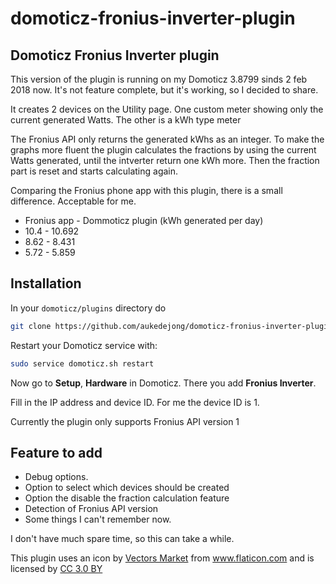 # domoticz-fronius-inverter-plugin
Domoticz Fronius Inverter plugin
--------------------------------

This version of the plugin is running on my Domoticz 3.8799 sinds 2 feb 2018 now.
It's not feature complete, but it's working, so I decided to share.

It creates 2 devices on the Utility page.
One custom meter showing only the current generated Watts.
The other is a kWh type meter

The Fronius API only returns the generated kWhs as an integer.
To make the graphs more fluent the plugin calculates the fractions by using the current Watts generated,
until the intverter return one kWh more. Then the fraction part is reset and starts calculating again.

Comparing the Fronius phone app with this plugin, there is a small difference. Acceptable for me.

- Fronius app - Dommoticz plugin (kWh generated per day)
- 10.4 - 10.692
- 8.62 - 8.431
- 5.72 - 5.859

Installation
------------

In your `domoticz/plugins` directory do

```bash
git clone https://github.com/aukedejong/domoticz-fronius-inverter-plugin.git
```

Restart your Domoticz service with:

```bash
sudo service domoticz.sh restart
```

Now go to **Setup**, **Hardware** in Domoticz. There you add
**Fronius Inverter**.

Fill in the IP address and device ID.
For me the device ID is 1.

Currently the plugin only supports Fronius API version 1

Feature to add
--------------

- Debug options.
- Option to select which devices should be created
- Option the disable the fraction calculation feature
- Detection of Fronius API version
- Some things I can't remember now.

I don't have much spare time, so this can take a while.


This plugin uses an icon by 
<a href="https://www.flaticon.com/authors/vectors-market" title="Vectors Market">
Vectors Market</a> from 
<a href="https://www.flaticon.com/" title="Flaticon">www.flaticon.com</a>
and is licensed by 
<a href="http://creativecommons.org/licenses/by/3.0/" title="Creative Commons BY 3.0" target="_blank">
CC 3.0 BY</a>